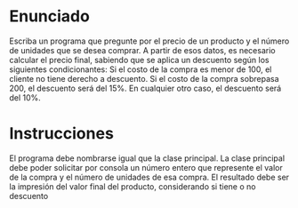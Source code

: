 # Enunciado
Escriba un programa que pregunte por el precio de un producto y el número de unidades que se desea comprar. A partir de esos datos, es necesario calcular el precio final, sabiendo que se aplica un descuento según los siguientes condicionantes: Si el costo de la compra es menor de 100, el cliente no tiene derecho a descuento. Si el costo de la compra sobrepasa 200, el descuento será del 15%. En cualquier otro caso, el descuento será del 10%.

# Instrucciones
El programa debe nombrarse igual que la clase principal. La clase principal debe poder solicitar por consola un número entero que represente el valor de la compra y el número de unidades de esa compra. El resultado debe ser la impresión del valor final del producto, considerando si tiene o no descuento